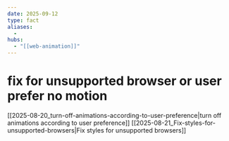 ```yaml
---
date: 2025-09-12
type: fact
aliases:
  -
hubs:
  - "[[web-animation]]"
---
```


# fix for unsupported browser or user prefer no motion

[[2025-08-20_turn-off-animations-according-to-user-preference|turn off animations according to user preference]]
[[2025-08-21_Fix-styles-for-unsupported-browsers|Fix styles for unsupported browsers]]

